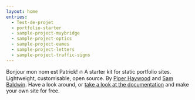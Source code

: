 ```yaml
---
layout: home
entries:
  - Test-de-projet
  - portfolio-starter
  - sample-project-muybridge
  - sample-project-optics
  - sample-project-eames
  - sample-project-letters
  - sample-project-traffic-signs
---
```

Bonjour mon nom est Patrick! 🔥
A starter kit for static portfolio sites. Lightweight, customisable, open source. By [Piper Haywood](https://piperhaywood.com) and [Sam Baldwin](https://sambaldwin.info). Have a look around, or [take a look at the documentation](https://github.com/sb-ph/portfolio-starter) and make your own site for free.
